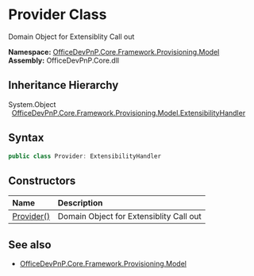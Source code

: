 # Provider Class
 Domain Object for Extensiblity Call out   

**Namespace:** [OfficeDevPnP.Core.Framework.Provisioning.Model](OfficeDevPnP.Core.Framework.Provisioning.Model.md)  
**Assembly:** OfficeDevPnP.Core.dll  
## Inheritance Hierarchy
System.Object  
&ensp;[OfficeDevPnP.Core.Framework.Provisioning.Model.ExtensibilityHandler](OfficeDevPnP.Core.Framework.Provisioning.Model.ExtensibilityHandler.md)  
## Syntax
```C#
public class Provider: ExtensibilityHandler
```
## Constructors
|**Name**|**Description**|
|:-----|:-----|
| [Provider()](OfficeDevPnP.Core.Framework.Provisioning.Model.Provider.ctor1.md) |  Domain Object for Extensiblity Call out 
## See also
- [OfficeDevPnP.Core.Framework.Provisioning.Model](OfficeDevPnP.Core.Framework.Provisioning.Model.md)
